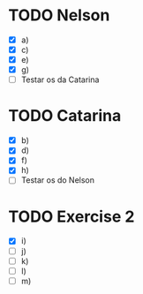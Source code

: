 # TODO Nelson
- [x] a)
- [x] c)
- [x] e)
- [x] g)
- [ ] Testar os da Catarina

# TODO Catarina
- [X] b)
- [X] d)
- [X] f)
- [X] h)
- [ ] Testar os do Nelson

# TODO Exercise 2
- [X] i)
- [ ] j)
- [ ] k)
- [ ] l)
- [ ] m)